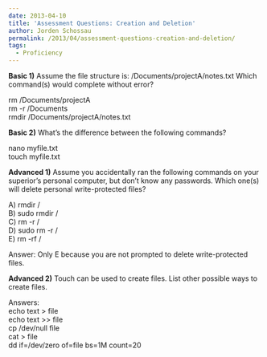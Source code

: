 ```yaml
---
date: 2013-04-10
title: 'Assessment Questions: Creation and Deletion'
author: Jorden Schossau
permalink: /2013/04/assessment-questions-creation-and-deletion/
tags:
  - Proficiency
---
```

**Basic 1)** Assume the file structure is: /Documents/projectA/notes.txt Which command(s) would complete without error?

rm /Documents/projectA  
rm -r /Documents  
rmdir /Documents/projectA/notes.txt

**Basic 2)** What&#8217;s the difference between the following commands?

nano myfile.txt  
touch myfile.txt

**Advanced 1)** Assume you accidentally ran the following commands on your superior&#8217;s personal computer, but don&#8217;t know any passwords. Which one(s) will delete personal write-protected files?

A) rmdir /  
B) sudo rmdir /  
C) rm -r /  
D) sudo rm -r /  
E) rm -rf /

Answer: Only E because you are not prompted to delete write-protected files.

**Advanced 2)** Touch can be used to create files. List other possible ways to create files.

Answers:  
echo text > file  
echo text >> file  
cp /dev/null file  
cat > file  
dd if=/dev/zero of=file bs=1M count=20
